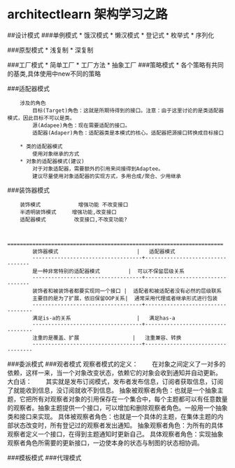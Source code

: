 # architectlearn 架构学习之路

##设计模式
###单例模式
    * 饿汉模式
    * 懒汉模式
    * 登记式
    * 枚举式
    * 序列化

###原型模式
    * 浅复制
    * 深复制

###工厂模式
      * 简单工厂
      * 工厂方法
      * 抽象工厂
###策略模式 
      * 各个策略有共同的基类,具体使用中new不同的策略
    
###适配器模式 

        涉及的角色　
            目标(Target)角色：这就是所期待得到的接口。注意：由于这里讨论的是类适配器模式，因此目标不可以是类。
            源(Adapee)角色：现在需要适配的接口。
            适配器(Adaper)角色：适配器类是本模式的核心。适配器把源接口转换成目标接口              

        * 类的适配器模式
            使用对象继承的方式
        * 对象的适配器模式(建议)
            对于对象适配器，需要额外的引用来间接得到Adaptee。        
            建议尽量使用对象适配器的实现方式，多用合成/聚合、少用继承
        
        
###装饰器模式

        装饰模式            增强功能 不改变接口
        半透明装饰模式     增强功能,改变接口
        适配器模式         改变接口,不改变功能?


            =====================================================================
            装饰器模式                         |   适配器模式
            -----------------------------------+---------------------------------
            是一种非常特别的适配器模式         |  可以不保留层级关系
            -----------------------------------+---------------------------------
            装饰者和被装饰者都要实现同一个接口 |  适配者和被适配者没有必然的层级联系
            主要目的是为了扩展，依旧保留OOP关系|  通常采用代理或者继承形式进行包装
            -----------------------------------+----------------------------------
            满足is-a的关系                     |   满足has-a
            -----------------------------------+----------------------------------
            注重的是覆盖、扩展                 |   注重兼容、转换
            -----------------------------------+----------------------------------
            
###委派模式
###观者模式
观察者模式的定义：
　　在对象之间定义了一对多的依赖，这样一来，当一个对象改变状态，依赖它的对象会收到通知并自动更新。
大白话：
　　其实就是发布订阅模式，发布者发布信息，订阅者获取信息，订阅了就能收到信息，没订阅就收不到信息。
抽象被观察者角色：也就是一个抽象主题，它把所有对观察者对象的引用保存在一个集合中，每个主题都可以有任意数量的观察者。抽象主题提供一个接口，可以增加和删除观察者角色。一般用一个抽象类和接口来实现。
具体被观察者角色：也就是一个具体的主题，在集体主题的内部状态改变时，所有登记过的观察者发出通知。
抽象观察者角色：为所有的具体观察者定义一个接口，在得到主题通知时更新自己。
具体观察者角色：实现抽象观察者角色所需要的更新接口，一边使本身的状态与制图的状态相协调。

###模板模式
###代理模式